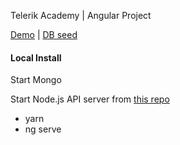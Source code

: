 Telerik Academy | Angular Project

[Demo](https://www.youtube.com/watch?v=oW8NZMyxIxQ&t=42s) | [DB seed](https://www.dropbox.com/sh/9u7dw0ubl5t5q2j/AADr_nYOy8aTeL32auTU92Ala?dl=0) 

#### Local Install
 
 Start Mongo
 
 Start Node.js API server from [this repo](https://github.com/ndvalkov/Angular-Server)
 
 - yarn
 - ng serve
